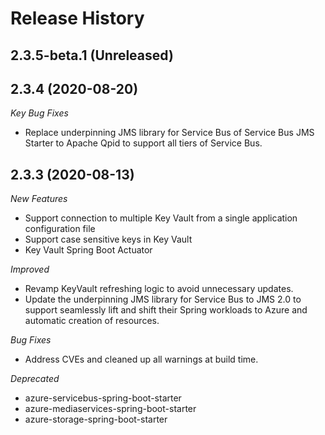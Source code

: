 # Release History

## 2.3.5-beta.1 (Unreleased)


## 2.3.4 (2020-08-20)
_Key Bug Fixes_
- Replace underpinning JMS library for Service Bus of Service Bus JMS Starter to Apache Qpid to support all tiers of Service Bus.

## 2.3.3 (2020-08-13)
_New Features_
- Support connection to multiple Key Vault from a single application configuration file 
- Support case sensitive keys in Key Vault 
- Key Vault Spring Boot Actuator 

_Improved_ 
- Revamp KeyVault refreshing logic to avoid unnecessary updates. 
- Update the underpinning JMS library for Service Bus to JMS 2.0 to support seamlessly lift and shift their Spring workloads to Azure and automatic creation of resources.
 
_Bug Fixes_ 
- Address CVEs and cleaned up all warnings at build time. 

_Deprecated_
- azure-servicebus-spring-boot-starter 
- azure-mediaservices-spring-boot-starter 
- azure-storage-spring-boot-starter  

